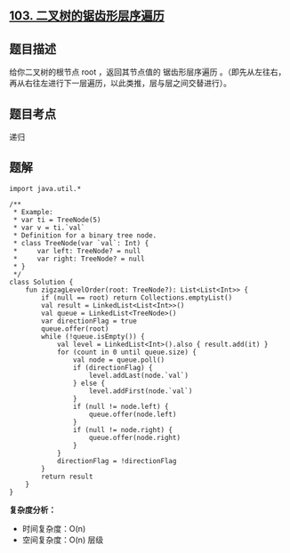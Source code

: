 ## [103. 二叉树的锯齿形层序遍历](https://leetcode.cn/problems/binary-tree-zigzag-level-order-traversal/description/)

## 题目描述

给你二叉树的根节点 root ，返回其节点值的 锯齿形层序遍历 。（即先从左往右，再从右往左进行下一层遍历，以此类推，层与层之间交替进行）。

## 题目考点

递归

## 题解
 
```
import java.util.*

/**
 * Example:
 * var ti = TreeNode(5)
 * var v = ti.`val`
 * Definition for a binary tree node.
 * class TreeNode(var `val`: Int) {
 *     var left: TreeNode? = null
 *     var right: TreeNode? = null
 * }
 */
class Solution {
    fun zigzagLevelOrder(root: TreeNode?): List<List<Int>> {
        if (null == root) return Collections.emptyList()
        val result = LinkedList<List<Int>>()
        val queue = LinkedList<TreeNode>()
        var directionFlag = true
        queue.offer(root)
        while (!queue.isEmpty()) {
            val level = LinkedList<Int>().also { result.add(it) }
            for (count in 0 until queue.size) {
                val node = queue.poll()
                if (directionFlag) {
                    level.addLast(node.`val`)
                } else {
                    level.addFirst(node.`val`)
                }
                if (null != node.left) {
                    queue.offer(node.left)
                }
                if (null != node.right) {
                    queue.offer(node.right)
                }
            }
            directionFlag = !directionFlag
        }
        return result
    }
}
```

**复杂度分析：**

- 时间复杂度：O(n)
- 空间复杂度：O(n) 层级 
